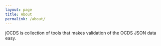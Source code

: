 ```yaml
---
layout: page
title: About
permalink: /about/
---
```


jOCDS is collection of tools that makes validation of the OCDS JSON data easy.